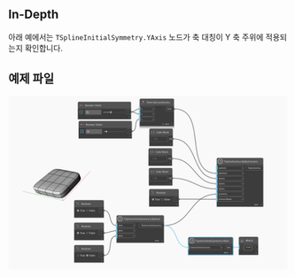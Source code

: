 ## In-Depth
아래 예에서는 `TSplineInitialSymmetry.YAxis` 노드가 축 대칭이 Y 축 주위에 적용되는지 확인합니다.

## 예제 파일

![Example](./Autodesk.DesignScript.Geometry.TSpline.TSplineInitialSymmetry.YAxis_img.jpg)
